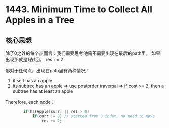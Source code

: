 # 1443. Minimum Time to Collect All Apples in a Tree

## 核心思想

除了0之外的每个点而言：我们需要思考他需不需要出现在最后的path里， 如果出现那就是1去1回， res += 2

那对于任何点，出现在path里有两种情况：

1. it self has an apple
2. its subtree has an apple
         => use postorder traversal
         =>  if cost >= 2, then a subtree has at least an apple

Therefore, each node：

```cpp
        if(hasApple[curr] || res > 0)
            if(curr != 0) // started from 0 index, no need to move
                res += 2;
```
